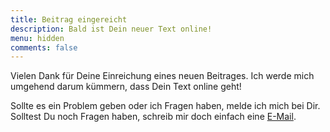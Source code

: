 ```yaml
---
title: Beitrag eingereicht
description: Bald ist Dein neuer Text online!
menu: hidden
comments: false
---
```


Vielen Dank für Deine Einreichung eines neuen Beitrages. Ich werde mich umgehend darum kümmern, dass Dein Text online geht!

Sollte es ein Problem geben oder ich Fragen haben, melde ich mich bei Dir. Solltest Du noch Fragen haben, schreib mir doch einfach eine [E-Mail](mailto:mr.smith@relationship-anarchy.org).
